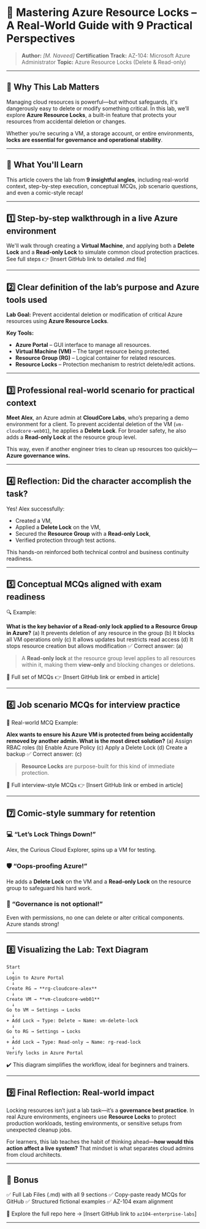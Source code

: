 # 🔐 Mastering Azure Resource Locks – A Real-World Guide with 9 Practical Perspectives

> **Author:** *\[M. Naveed]*
> **Certification Track:** AZ-104: Microsoft Azure Administrator
> **Topic:** Azure Resource Locks (Delete & Read-only)

---

## 🧭 Why This Lab Matters

Managing cloud resources is powerful—but without safeguards, it's dangerously easy to delete or modify something critical. In this lab, we’ll explore **Azure Resource Locks**, a built-in feature that protects your resources from accidental deletion or changes.

Whether you’re securing a VM, a storage account, or entire environments, **locks are essential for governance and operational stability**.

---

## 🔹 What You'll Learn

This article covers the lab from **9 insightful angles**, including real-world context, step-by-step execution, conceptual MCQs, job scenario questions, and even a comic-style recap!

---

## 1️⃣ Step-by-step walkthrough in a live Azure environment

We'll walk through creating a **Virtual Machine**, and applying both a **Delete Lock** and a **Read-only Lock** to simulate common cloud protection practices. See full steps 👉 \[Insert GitHub link to detailed .md file]

---

## 2️⃣ Clear definition of the lab’s purpose and Azure tools used

**Lab Goal:** Prevent accidental deletion or modification of critical Azure resources using **Azure Resource Locks**.

**Key Tools:**

* **Azure Portal** – GUI interface to manage all resources.
* **Virtual Machine (VM)** – The target resource being protected.
* **Resource Group (RG)** – Logical container for related resources.
* **Resource Locks** – Protection mechanism to restrict delete/edit actions.

---

## 3️⃣ Professional real-world scenario for practical context

**Meet Alex**, an Azure admin at **CloudCore Labs**, who’s preparing a demo environment for a client. To prevent accidental deletion of the VM (`vm-cloudcore-web01`), he applies a **Delete Lock**. For broader safety, he also adds a **Read-only Lock** at the resource group level.

This way, even if another engineer tries to clean up resources too quickly—**Azure governance wins.**

---

## 4️⃣ Reflection: Did the character accomplish the task?

Yes! Alex successfully:

* Created a VM,
* Applied a **Delete Lock** on the VM,
* Secured the **Resource Group** with a **Read-only Lock**,
* Verified protection through test actions.

This hands-on reinforced both technical control and business continuity readiness.

---

## 5️⃣ Conceptual MCQs aligned with exam readiness

🔍 Example:

**What is the key behavior of a Read-only lock applied to a Resource Group in Azure?**
(a) It prevents deletion of any resource in the group
(b) It blocks all VM operations only
(c) It allows updates but restricts read access
(d) It stops resource creation but allows modification
✅ Correct answer: (a)

> A **Read-only lock** at the resource group level applies to all resources within it, making them **view-only** and blocking changes or deletions.

🧠 Full set of MCQs 👉 \[Insert GitHub link or embed in article]

---

## 6️⃣ Job scenario MCQs for interview practice

🎯 Real-world MCQ Example:

**Alex wants to ensure his Azure VM is protected from being accidentally removed by another admin. What is the most direct solution?**
(a) Assign RBAC roles
(b) Enable Azure Policy
(c) Apply a Delete Lock
(d) Create a backup
✅ Correct answer: (c)

> **Resource Locks** are purpose-built for this kind of immediate protection.

🧩 Full interview-style MCQs 👉 \[Insert GitHub link or embed in article]

---

## 7️⃣ Comic-style summary for retention

### 💻 “Let’s Lock Things Down!”

Alex, the Curious Cloud Explorer, spins up a VM for testing.

### 🛡️ “Oops-proofing Azure!”

He adds a **Delete Lock** on the VM and a **Read-only Lock** on the resource group to safeguard his hard work.

### 🔐 “Governance is not optional!”

Even with permissions, no one can delete or alter critical components. Azure stands strong!

---

## 8️⃣ Visualizing the Lab: Text Diagram

```
Start
  ↓
Login to Azure Portal
  ↓
Create RG → **rg-cloudcore-alex**
  ↓
Create VM → **vm-cloudcore-web01**
  ↓
Go to VM → Settings → Locks
  ↓
+ Add Lock → Type: Delete → Name: vm-delete-lock
  ↓
Go to RG → Settings → Locks
  ↓
+ Add Lock → Type: Read-only → Name: rg-read-lock
  ↓
Verify locks in Azure Portal
```

✔️ This diagram simplifies the workflow, ideal for beginners and trainers.

---

## 9️⃣ Final Reflection: Real-world impact

Locking resources isn’t just a lab task—it’s a **governance best practice**. In real Azure environments, engineers use **Resource Locks** to protect production workloads, testing environments, or sensitive setups from unexpected cleanup jobs.

For learners, this lab teaches the habit of thinking ahead—**how would this action affect a live system?** That mindset is what separates cloud admins from cloud architects.

---

## 🎁 Bonus

✅ Full Lab Files (.md) with all 9 sections
✅ Copy-paste ready MCQs for GitHub
✅ Structured fictional examples
✅ AZ-104 exam alignment

📂 Explore the full repo here → \[Insert GitHub link to `az104-enterprise-labs`]

---

